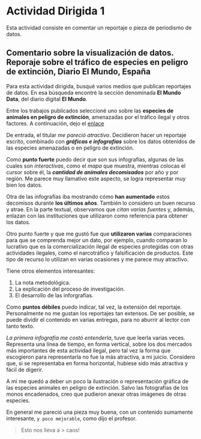 # Actividad Dirigida 1

Esta actividad consiste en comentar un reportaje o pieza de periodismo de datos.

## Comentario sobre la visualización de datos. Reporaje sobre el tráfico de especies en peligro de extinción, Diario El Mundo, España

Para esta actividad dirigida, busqué varios medios que publican reportajes de datos. En esa búsqueda encontré la sección denominada __El Mundo Data__, del diario digital __El Mundo__. 

Entre los trabajos publicados seleccioné uno sobre las __especies de animales en peligro de extinción__, amenazadas por el tráfico ilegal y otros factores. A continuación, dejo el [enlace](https://www.elmundo.es/ciencia-y-salud/medio-ambiente/2021/12/30/61bcd569fc6c83a2308b459a.html)

De entrada, el titular *me pareció atractivo*. Decidieron hacer un reportaje escrito, combinado con ***gráficas e infografías*** sobre los datos obtenidos de las especies amenazadas o en peligro de extinción. 

Como __punto fuerte__ puedo decir que son sus infografías, algunas de las cuales son *interactivas*, como el *mapa* que muestra, mientras colocas el cursor sobre él, la ***cantidad de animales decomisados*** por año y por región. Me parece muy llamativo este aspecto, se logra representar muy bien los datos. 

Otra de las infografías iba mostrando cómo __han aumentado__ estos decomisos durante __los últimos años__. También lo considero un buen recurso y atrae. En la parte textual, observamos que *citan varias fuentes* y, además, enlazan con las instituciones que utilizaron como referencia para obtener los datos. 

Otro punto fuerte y que me gustó fue que __utilizaron varias__ comparaciones para que se comprenda mejor un dato, por ejemplo, cuando comparan lo lucrativo que es la comercialización ilegal de especies protegidas con otras actividades ilegales, como el narcotráfico y falsificación de productos. Este tipo de recurso lo utilizan en varias ocasiones y me parece muy atractivo. 

Tiene otros elementos interesantes:
1. La nota metodológica.
2.  La explicación del proceso de investigación.
3.  El desarrollo de las inforgrafías.

Como __puntos débiles__ puedo indicar, tal vez, la extensión del reportaje. Personalmente no me gustan los reportajes tan extensos. De ser posible, se puede dividir el contenido en varias entregas, para no aburrir al lector con tanto texto.

*La primera infografía me costó entenderla*, tuve que leerla varias veces. Representa una línea de tiempo, en forma vertical, sobre los dos mercados más importantes de esta actividad ilegal, pero tal vez la forma que escogieron para representarla no fue la más atractiva, a mi juicio. Considero que, si se representaba en forma horizontal, hubiese sido más atractiva y fácil de digerir.

A mi me quedó a deber un poco la ilustración o representación gráfica de las especies animales en peligro de extinción. Salvo las fotografías de los monos encadenados, creo que pudieron anexar otras imágenes de otras especies.

En general me pareció una pieza muy buena, con un contenido sumamente interesante, `y poco mejorable`, como dijo el profesor.

> Esto nos lleva a > caos!
